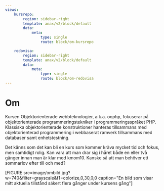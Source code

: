 ```yaml
---
views:
    kursrepo:
        region: sidebar-right
        template: anax/v2/block/default
        data:
            meta:
                type: single
                route: block/om-kursrepo

    redovisa:
        region: sidebar-right
        template: anax/v2/block/default
        data:
            meta:
                type: single
                route: block/om-redovisa
---
```

Om
=========================

Kursen Objektorienterade webbteknologier, a.k.a. oophp, fokuserar på objektorienterade programmeringstekniker i programmeringsspråket PHP. Klassiska objektorienterade konstruktioner hanteras tillsammans med objektorienterad programmering i webbaserat ramverk tillsammans med databaser samt enhetstestning.

Det känns som det kan bli en kurs som kommer kräva mycket tid och fokus, men samtidigt rolig. Kan vara att man drar sig i håret både en eller två gånger innan man är klar med kmom10.
Kanske så att man behöver ett sommarlov efter till och med?

[FIGURE src=image/ombild.jpg?w=740&filter=grayscale&f1=colorize,0,30,0,0 caption="En bild som visar mitt aktuella tillstånd säkert flera gånger under kursens gång"]

